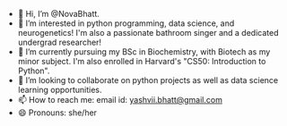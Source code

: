 - 👋 Hi, I’m @NovaBhatt.
- 👀 I’m interested in python programming, data science, and neurogenetics! I'm also a passionate bathroom singer and a dedicated undergrad researcher! 
- 🌱 I’m currently pursuing my BSc in Biochemistry, with Biotech as my minor subject. I'm also enrolled in Harvard's "CS50: Introduction to Python".
- 💞️ I’m looking to collaborate on python projects as well as data science learning opportunities.
- 📫 How to reach me: email id: yashvii.bhatt@gmail.com
- 😄 Pronouns: she/her

<!---
NovaBhatt/NovaBhatt is a ✨ special ✨ repository because its `README.md` (this file) appears on your GitHub profile.
You can click the Preview link to take a look at your changes.
--->
